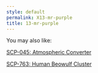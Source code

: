 ```yaml
---
style: default
permalink: X13-mr-purple
title: 13-mr-purple
---
```

You may also like:

[SCP-045: Atmospheric Converter](http://scp-wiki.net/scp-045)

[SCP-763: Human Beowulf Cluster](http://scp-wiki.net/scp-763)
